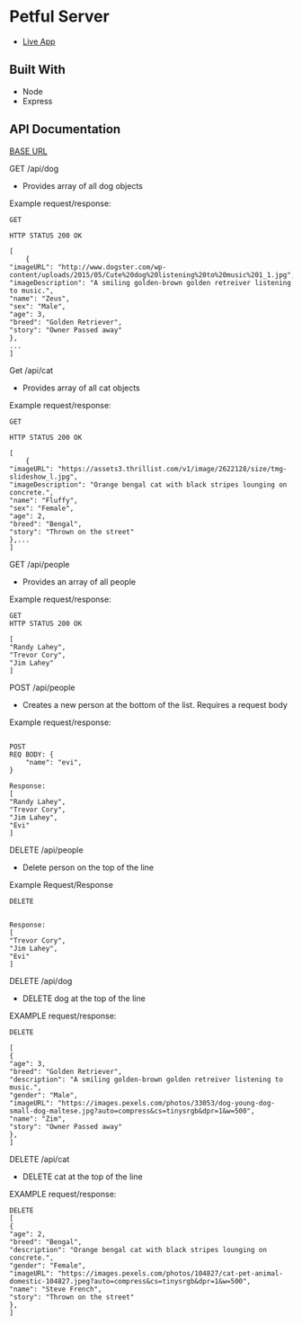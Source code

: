 # Petful Server

- [Live App](https://petful-client-final.vercel.app/)

## Built With

- Node
- Express

## API Documentation

[BASE URL]()

GET /api/dog

- Provides array of all dog objects

Example request/response:

```
GET 

HTTP STATUS 200 OK

[
    {
"imageURL": "http://www.dogster.com/wp-content/uploads/2015/05/Cute%20dog%20listening%20to%20music%201_1.jpg",
"imageDescription": "A smiling golden-brown golden retreiver listening to music.",
"name": "Zeus",
"sex": "Male",
"age": 3,
"breed": "Golden Retriever",
"story": "Owner Passed away"
},
...
]
```

Get /api/cat

- Provides array of all cat objects

Example request/response:

```
GET 

HTTP STATUS 200 OK

[
    {
"imageURL": "https://assets3.thrillist.com/v1/image/2622128/size/tmg-slideshow_l.jpg",
"imageDescription": "Orange bengal cat with black stripes lounging on concrete.",
"name": "Fluffy",
"sex": "Female",
"age": 2,
"breed": "Bengal",
"story": "Thrown on the street"
},...
]

```

GET /api/people

- Provides an array of all people

Example request/response:

```
GET 
HTTP STATUS 200 OK

[
"Randy Lahey",
"Trevor Cory",
"Jim Lahey"
]

```

POST /api/people

- Creates a new person at the bottom of the list. Requires a request body

Example request/response:

```

POST 
REQ BODY: {
    "name": "evi",
}

Response:
[
"Randy Lahey",
"Trevor Cory",
"Jim Lahey",
"Evi"
]

```

DELETE /api/people

- Delete person on the top of the line

Example Request/Response

```
DELETE


Response:
[
"Trevor Cory",
"Jim Lahey",
"Evi"
]

```

DELETE /api/dog

- DELETE dog at the top of the line

EXAMPLE request/response:

```
DELETE

[
{
"age": 3,
"breed": "Golden Retriever",
"description": "A smiling golden-brown golden retreiver listening to music.",
"gender": "Male",
"imageURL": "https://images.pexels.com/photos/33053/dog-young-dog-small-dog-maltese.jpg?auto=compress&cs=tinysrgb&dpr=1&w=500",
"name": "Zim",
"story": "Owner Passed away"
},
]
```

DELETE /api/cat

- DELETE cat at the top of the line

EXAMPLE request/response:

```
DELETE 
[
{
"age": 2,
"breed": "Bengal",
"description": "Orange bengal cat with black stripes lounging on concrete.",
"gender": "Female",
"imageURL": "https://images.pexels.com/photos/104827/cat-pet-animal-domestic-104827.jpeg?auto=compress&cs=tinysrgb&dpr=1&w=500",
"name": "Steve French",
"story": "Thrown on the street"
},
]
```
